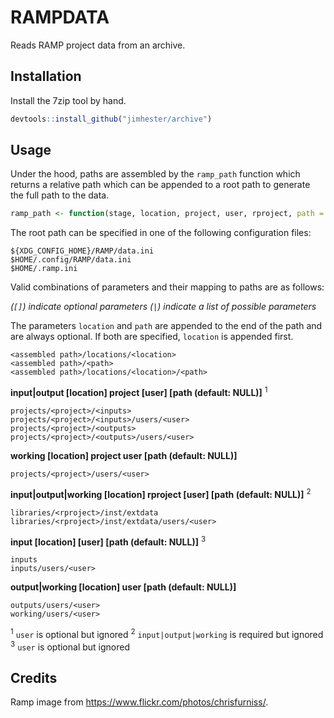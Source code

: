 # RAMPDATA

Reads RAMP project data from an archive.

## Installation

Install the 7zip tool by hand.

```R
devtools::install_github("jimhester/archive")
```

## Usage

Under the hood, paths are assembled by the `ramp_path` function which returns a relative path which can be appended to a root path to generate the full path to the data.

```R
ramp_path <- function(stage, location, project, user, rproject, path = NULL)
```

The root path can be specified in one of the following configuration files:

```Shell
${XDG_CONFIG_HOME}/RAMP/data.ini
$HOME/.config/RAMP/data.ini
$HOME/.ramp.ini
```

Valid combinations of parameters and their mapping to paths are as follows:

   _(`[]`) indicate optional parameters_
   _(`|`) indicate a list of possible parameters_

The parameters `location` and `path` are appended to the end of the path and are always optional. If both are specified, `location` is appended first.

```Shell
<assembled path>/locations/<location>
<assembled path>/<path>
<assembled path>/locations/<location>/<path>
```

**input|output [location] project [user] [path (default: NULL)]** <sup>1</sup>

```Shell
projects/<project>/<inputs>
projects/<project>/<inputs>/users/<user>
projects/<project>/<outputs>
projects/<project>/<outputs>/users/<user>
```

**working [location] project user [path (default: NULL)]**

```Shell
projects/<project>/users/<user>
```

**input|output|working [location] rproject [user] [path (default: NULL)]** <sup>2</sup>

```Shell
libraries/<rproject>/inst/extdata
libraries/<rproject>/inst/extdata/users/<user>
```

**input [location] [user] [path (default: NULL)]** <sup>3</sup>

```Shell
inputs
inputs/users/<user>
```

**output|working [location] user [path (default: NULL)]**

```Shell
outputs/users/<user>
working/users/<user>
```

   <sup>1</sup> `user` is optional but ignored
   <sup>2</sup> `input|output|working` is required but ignored
   <sup>3</sup> `user` is optional but ignored

## Credits

Ramp image from https://www.flickr.com/photos/chrisfurniss/.
